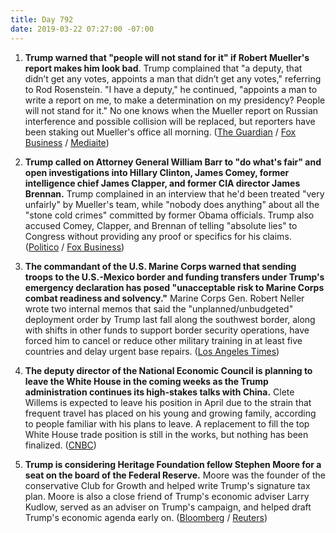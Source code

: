 ```yaml
---
title: Day 792
date: 2019-03-22 07:27:00 -07:00
---
```


1. **Trump warned that "people will not stand for it" if Robert Mueller's report makes him look bad**. Trump complained that "a deputy, that didn’t get any votes, appoints a man that didn’t get any votes," referring to Rod Rosenstein. "I have a deputy," he continued, "appoints a man to write a report on me, to make a determination on my presidency? People will not stand for it." No one knows when the Mueller report on Russian interference and possible collision will be replaced, but reporters have been staking out Mueller's office all morning. ([The Guardian](https://www.theguardian.com/us-news/live/2019/mar/22/donald-trump-latest-news-live-us-politics-mueller-report-russia) / [Fox Business](https://www.youtube.com/watch?v=1Bwa5ffuTSs) / [Mediaite](https://www.mediaite.com/tv/trump-people-will-not-stand-for-it-if-muellers-report-is-against-me/))

2. **Trump called on Attorney General William Barr to "do what's fair" and open investigations into Hillary Clinton, James Comey, former intelligence chief James Clapper, and former CIA director James Brennan.** Trump complained in an interview that he'd been treated "very unfairly" by Mueller's team, while "nobody does anything" about all the "stone cold crimes" committed by former Obama officials. Trump also accused Comey, Clapper, and Brennan of telling "absolute lies" to Congress without providing any proof or specifics for his claims. ([Politico](https://www.politico.com/story/2019/03/22/trump-barr-clinton-investigation-1232147) / [Fox Business](https://www.youtube.com/watch?v=1Bwa5ffuTSs))

3. **The commandant of the U.S. Marine Corps warned that sending troops to the U.S.-Mexico border and funding transfers under Trump's emergency declaration has posed "unacceptable risk to Marine Corps combat readiness and solvency."** Marine Corps Gen. Robert Neller wrote two internal memos that said the "unplanned/unbudgeted" deployment order by Trump last fall along the southwest border, along with shifts in other funds to support border security operations, have forced him to cancel or reduce other military training in at least five countries and delay urgent base repairs. ([Los Angeles Times](https://www.latimes.com/politics/la-na-pol-marine-corps-border-national-emergency-20190321-story.html))

4. **The deputy director of the National Economic Council is planning to leave the White House in the coming weeks as the Trump administration continues its high-stakes talks with China.** Clete Willems is expected to leave his position in April due to the strain that frequent travel has placed on his young and growing family, according to people familiar with his plans to leave. A replacement to fill the top White House trade position is still in the works, but nothing has been finalized. ([CNBC](https://www.cnbc.com/2019/03/22/top-trump-trade-official-clete-willems-to-leave-the-white-house-in-weeks-sources.html))

5. **Trump is considering Heritage Foundation fellow Stephen Moore for a seat on the board of the Federal Reserve.** Moore was the founder of the conservative Club for Growth and helped write Trump's signature tax plan. Moore is also a close friend of Trump's economic adviser Larry Kudlow, served as an adviser on Trump's campaign, and helped draft Trump's economic agenda early on. ([Bloomberg](https://www.bloomberg.com/news/articles/2019-03-22/trump-said-to-consider-stephen-moore-for-federal-reserve-board) / [Reuters](https://www.reuters.com/article/us-usa-fed-moore-idUSKCN1R30E2))